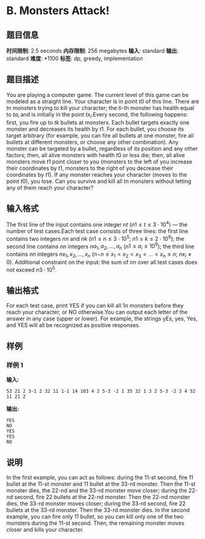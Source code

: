 # B. Monsters Attack!

## 题目信息

**时间限制**: 2.5 seconds
**内存限制**: 256 megabytes
**输入**: standard
**输出**: standard
**难度**: *1100
**标签**: dp, greedy, implementation

## 题目描述

You are playing a computer game. The current level of this game can be modeled as a straight line. Your character is in point $t$$0$ of this line. There are $t$$n$ monsters trying to kill your character; the $t$$i$-th monster has health equal to $t$$a_i$ and is initially in the point $t$$x_i$.Every second, the following happens: first, you fire up to $t$$k$ bullets at monsters. Each bullet targets exactly one monster and decreases its health by $t$$1$. For each bullet, you choose its target arbitrary (for example, you can fire all bullets at one monster, fire all bullets at different monsters, or choose any other combination). Any monster can be targeted by a bullet, regardless of its position and any other factors; then, all alive monsters with health $t$$0$ or less die; then, all alive monsters move $t$$1$ point closer to you (monsters to the left of you increase their coordinates by $t$$1$, monsters to the right of you decrease their coordinates by $t$$1$). If any monster reaches your character (moves to the point $t$$0$), you lose. Can you survive and kill all $t$$n$ monsters without letting any of them reach your character?

## 输入格式

The first line of the input contains one integer $n$$t$ ($n$$1 \le t \le 3 \cdot 10^4$) — the number of test cases.Each test case consists of three lines: the first line contains two integers $n$$n$ and $n$$k$ ($n$$1 \le n \le 3 \cdot 10^5$; $n$$1 \le k \le 2 \cdot 10^9$); the second line contains $n$$n$ integers $n$$a_1, a_2, \dots, a_n$ ($n$$1 \le a_i \le 10^9$); the third line contains $n$$n$ integers $n$$x_1, x_2, \dots, x_n$ ($n$$-n \le x_1 < x_2 < x_3 < \dots < x_n \le n$; $n$$x_i \ne 0$). Additional constraint on the input: the sum of $n$$n$ over all test cases does not exceed $n$$3 \cdot 10^5$.

## 输出格式

For each test case, print YES if you can kill all $1$$n$ monsters before they reach your character, or NO otherwise.You can output each letter of the answer in any case (upper or lower). For example, the strings yEs, yes, Yes, and YES will all be recognized as positive responses.

## 样例

### 样例 1

**输入:**
```
53 21 2 3-1 2 32 11 1-1 14 103 4 2 5-3 -2 1 35 32 1 3 2 5-3 -2 3 4 52 11 21 2
```

**输出:**
```
YES
NO
YES
YES
NO
```

## 说明

In the first example, you can act as follows: during the 1$1$-st second, fire 1$1$ bullet at the 1$1$-st monster and 1$1$ bullet at the 3$3$-rd monster. Then the 1$1$-st monster dies, the 2$2$-nd and the 3$3$-rd monster move closer; during the 2$2$-nd second, fire 2$2$ bullets at the 2$2$-nd monster. Then the 2$2$-nd monster dies, the 3$3$-rd monster moves closer; during the 3$3$-rd second, fire 2$2$ bullets at the 3$3$-rd monster. Then the 3$3$-rd monster dies. In the second example, you can fire only 1$1$ bullet, so you can kill only one of the two monsters during the 1$1$-st second. Then, the remaining monster moves closer and kills your character.
